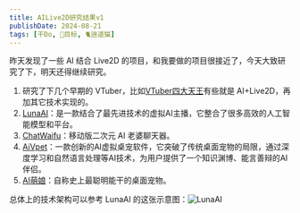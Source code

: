 ```yaml
---
title: AILive2D研究结果v1
publishDate: 2024-08-21
tags: [干Do, 📆目标, 🐈逍遥猫]
---
```


昨天发现了一些 AI 结合 Live2D 的项目，和我要做的项目很接近了，今天大致研究了下，明天还得继续研究。

1. 研究了下几个早期的 VTuber，比如[VTuber四大天王]有些就是 AI+Live2D，再加其它技术实现的。
2. [LunaAI]：是一款结合了最先进技术的虚拟AI主播，它整合了很多高效的人工智能模型和平台。
3. [ChatWaifu]：移动版二次元 AI 老婆聊天器。
4. [AiVpet]：一款创新的AI虚拟桌宠软件，它突破了传统桌面宠物的局限，通过深度学习和自然语言处理等AI技术，为用户提供了一个知识渊博、能言善辩的AI伴侣。
5. [AI萌娘]：自称史上最聪明能干的桌面宠物。

总体上的技术架构可以参考 LunaAI 的这张示意图：![LunaAI](/images/luna-ai.png)

[VTuber四大天王]: https://mzh.moegirl.org.cn/%E8%99%9A%E6%8B%9FUP%E4%B8%BB#.E8.99.9A.E6.8B.9FYouTuber.E5.9B.9B.E5.A4.A9.E7.8E.8B
[LunaAI]: https://ikaros521.eu.org/site/
[ChatWaifu]: https://github.com/Voine/ChatWaifu_Mobile
[AiVpet]: https://www.vpetai.com/
[AI萌娘]: https://store.steampowered.com/app/2331610/AI/
